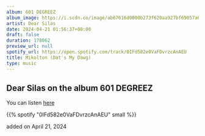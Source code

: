```yaml
---
album: 601 DEGREEZ
album_image: https://i.scdn.co/image/ab67616d0000b273f620aa927bf69057a00a686f
artist: Dear Silas
date: 2024-04-21 01:56:37+00:00
draft: false
duration: 178062
preview_url: null
spotify_url: https://open.spotify.com/track/0IFd582e0VaFDvrzcAnAEU
title: Mikolton (Dat's My Dawg)
type: music
---
```



## Dear Silas on the album 601 DEGREEZ

You can listen [here](https://open.spotify.com/track/0IFd582e0VaFDvrzcAnAEU)

{{% spotify "0IFd582e0VaFDvrzcAnAEU" small %}}

added on April 21, 2024